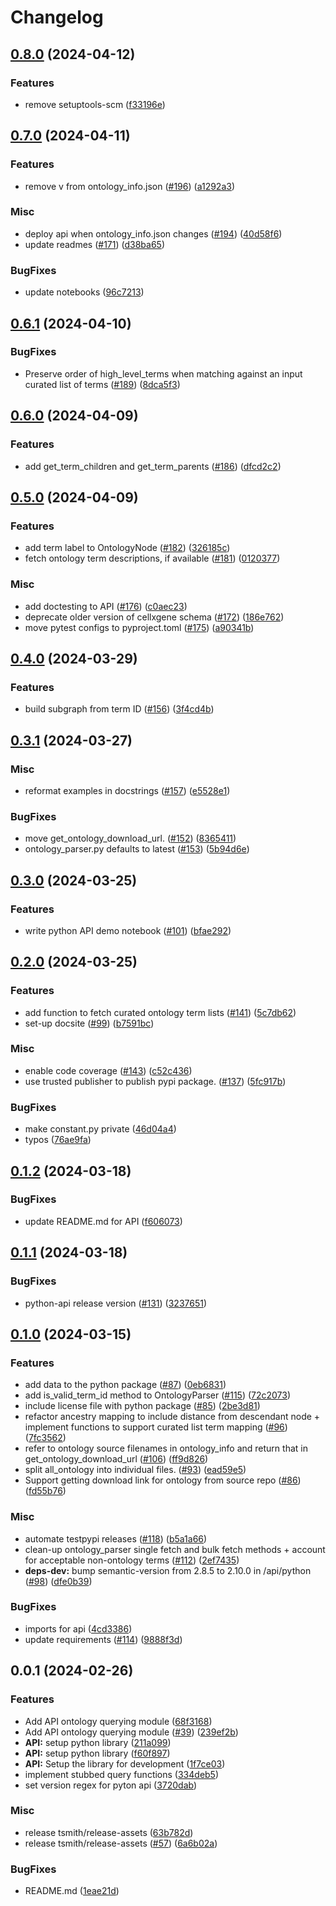 # Changelog

## [0.8.0](https://github.com/chanzuckerberg/cellxgene-ontology-guide/compare/python-api-v0.7.0...python-api-v0.8.0) (2024-04-12)


### Features

* remove setuptools-scm ([f33196e](https://github.com/chanzuckerberg/cellxgene-ontology-guide/commit/f33196e5ae90da6cd8d939e1836f33a5966d4059))

## [0.7.0](https://github.com/chanzuckerberg/cellxgene-ontology-guide/compare/python-api-v0.6.1...python-api-v0.7.0) (2024-04-11)


### Features

* remove v from ontology_info.json ([#196](https://github.com/chanzuckerberg/cellxgene-ontology-guide/issues/196)) ([a1292a3](https://github.com/chanzuckerberg/cellxgene-ontology-guide/commit/a1292a3c3a7d6c58e30b81c77418ce047d93df69))


### Misc

* deploy api when ontology_info.json changes ([#194](https://github.com/chanzuckerberg/cellxgene-ontology-guide/issues/194)) ([40d58f6](https://github.com/chanzuckerberg/cellxgene-ontology-guide/commit/40d58f6ca4cdb5236e1a3288e887d1d2516a7dbb))
* update readmes ([#171](https://github.com/chanzuckerberg/cellxgene-ontology-guide/issues/171)) ([d38ba65](https://github.com/chanzuckerberg/cellxgene-ontology-guide/commit/d38ba65867730f14240f470713668a0a121e214d))


### BugFixes

* update notebooks ([96c7213](https://github.com/chanzuckerberg/cellxgene-ontology-guide/commit/96c72137e0fefc4d0125e880d7c556c35aa96f47))

## [0.6.1](https://github.com/chanzuckerberg/cellxgene-ontology-guide/compare/python-api-v0.6.0...python-api-v0.6.1) (2024-04-10)


### BugFixes

* Preserve order of high_level_terms when matching against an input curated list of terms ([#189](https://github.com/chanzuckerberg/cellxgene-ontology-guide/issues/189)) ([8dca5f3](https://github.com/chanzuckerberg/cellxgene-ontology-guide/commit/8dca5f332f217360a1ef6422b392fcfbb45a1c8a))

## [0.6.0](https://github.com/chanzuckerberg/cellxgene-ontology-guide/compare/python-api-v0.5.0...python-api-v0.6.0) (2024-04-09)


### Features

* add get_term_children and get_term_parents ([#186](https://github.com/chanzuckerberg/cellxgene-ontology-guide/issues/186)) ([dfcd2c2](https://github.com/chanzuckerberg/cellxgene-ontology-guide/commit/dfcd2c26f10196adab8bc3233e0f25dc5a214534))

## [0.5.0](https://github.com/chanzuckerberg/cellxgene-ontology-guide/compare/python-api-v0.4.0...python-api-v0.5.0) (2024-04-09)


### Features

* add term label to OntologyNode ([#182](https://github.com/chanzuckerberg/cellxgene-ontology-guide/issues/182)) ([326185c](https://github.com/chanzuckerberg/cellxgene-ontology-guide/commit/326185c0482cbadda691fe3ec9977a11b19ab461))
* fetch ontology term descriptions, if available ([#181](https://github.com/chanzuckerberg/cellxgene-ontology-guide/issues/181)) ([0120377](https://github.com/chanzuckerberg/cellxgene-ontology-guide/commit/0120377f798192be6dde64322c10a0ecff935f05))


### Misc

* add doctesting to API ([#176](https://github.com/chanzuckerberg/cellxgene-ontology-guide/issues/176)) ([c0aec23](https://github.com/chanzuckerberg/cellxgene-ontology-guide/commit/c0aec23c2cec48de0ea04b7703f6cb0322a7ec55))
* deprecate older version of cellxgene schema ([#172](https://github.com/chanzuckerberg/cellxgene-ontology-guide/issues/172)) ([186e762](https://github.com/chanzuckerberg/cellxgene-ontology-guide/commit/186e76235df3eec6767e3014e48530377d14d21f))
* move pytest configs to pyproject.toml ([#175](https://github.com/chanzuckerberg/cellxgene-ontology-guide/issues/175)) ([a90341b](https://github.com/chanzuckerberg/cellxgene-ontology-guide/commit/a90341bdd16ae347f1f5e8b8db698afc38f37b80))

## [0.4.0](https://github.com/chanzuckerberg/cellxgene-ontology-guide/compare/python-api-v0.3.1...python-api-v0.4.0) (2024-03-29)


### Features

* build subgraph from term ID ([#156](https://github.com/chanzuckerberg/cellxgene-ontology-guide/issues/156)) ([3f4cd4b](https://github.com/chanzuckerberg/cellxgene-ontology-guide/commit/3f4cd4b8daf914457e8395bee4b0b21d88ea3abf))

## [0.3.1](https://github.com/chanzuckerberg/cellxgene-ontology-guide/compare/python-api-v0.3.0...python-api-v0.3.1) (2024-03-27)


### Misc

* reformat examples in docstrings ([#157](https://github.com/chanzuckerberg/cellxgene-ontology-guide/issues/157)) ([e5528e1](https://github.com/chanzuckerberg/cellxgene-ontology-guide/commit/e5528e195cceacff33c46c008230c13cccce641e))


### BugFixes

* move get_ontology_download_url. ([#152](https://github.com/chanzuckerberg/cellxgene-ontology-guide/issues/152)) ([8365411](https://github.com/chanzuckerberg/cellxgene-ontology-guide/commit/83654113156a1fbcd5bf3fb3df3ddab7428266b5))
* ontology_parser.py defaults to latest ([#153](https://github.com/chanzuckerberg/cellxgene-ontology-guide/issues/153)) ([5b94d6e](https://github.com/chanzuckerberg/cellxgene-ontology-guide/commit/5b94d6e5b3ed815e772e10f64c6e8fd684ce095c))

## [0.3.0](https://github.com/chanzuckerberg/cellxgene-ontology-guide/compare/python-api-v0.2.0...python-api-v0.3.0) (2024-03-25)


### Features

* write python API demo notebook ([#101](https://github.com/chanzuckerberg/cellxgene-ontology-guide/issues/101)) ([bfae292](https://github.com/chanzuckerberg/cellxgene-ontology-guide/commit/bfae292139b94e1f2d46a3d6c7c73774541882b6))

## [0.2.0](https://github.com/chanzuckerberg/cellxgene-ontology-guide/compare/python-api-v0.1.2...python-api-v0.2.0) (2024-03-25)


### Features

* add function to fetch curated ontology term lists ([#141](https://github.com/chanzuckerberg/cellxgene-ontology-guide/issues/141)) ([5c7db62](https://github.com/chanzuckerberg/cellxgene-ontology-guide/commit/5c7db62672512f1b00b1380db77b8f06dbbfb000))
* set-up docsite ([#99](https://github.com/chanzuckerberg/cellxgene-ontology-guide/issues/99)) ([b7591bc](https://github.com/chanzuckerberg/cellxgene-ontology-guide/commit/b7591bc03df28567e26569dda01b2c36fb266455))


### Misc

* enable code coverage ([#143](https://github.com/chanzuckerberg/cellxgene-ontology-guide/issues/143)) ([c52c436](https://github.com/chanzuckerberg/cellxgene-ontology-guide/commit/c52c436de8b7c919bcf063dc2c4be79a146ad0f4))
* use trusted publisher to publish pypi package. ([#137](https://github.com/chanzuckerberg/cellxgene-ontology-guide/issues/137)) ([5fc917b](https://github.com/chanzuckerberg/cellxgene-ontology-guide/commit/5fc917bc49211acb3c4988e1729a6610b111ffe3))


### BugFixes

* make constant.py private ([46d04a4](https://github.com/chanzuckerberg/cellxgene-ontology-guide/commit/46d04a450f07e7a45e607d379a061f237df2e771))
* typos ([76ae9fa](https://github.com/chanzuckerberg/cellxgene-ontology-guide/commit/76ae9fa17862e6087e327892396c3e31905a452a))

## [0.1.2](https://github.com/chanzuckerberg/cellxgene-ontology-guide/compare/python-api-v0.1.1...python-api-v0.1.2) (2024-03-18)


### BugFixes

* update README.md for API ([f606073](https://github.com/chanzuckerberg/cellxgene-ontology-guide/commit/f606073fd5b3783d51010289734b2915939a2e46))

## [0.1.1](https://github.com/chanzuckerberg/cellxgene-ontology-guide/compare/python-api-v0.1.0...python-api-v0.1.1) (2024-03-18)


### BugFixes

* python-api release version ([#131](https://github.com/chanzuckerberg/cellxgene-ontology-guide/issues/131)) ([3237651](https://github.com/chanzuckerberg/cellxgene-ontology-guide/commit/32376519536cfa38e1889e2d185d713d5a46d013))

## [0.1.0](https://github.com/chanzuckerberg/cellxgene-ontology-guide/compare/python-api-v0.0.2...python-api-v0.1.0) (2024-03-15)


### Features

* add data to the python package  ([#87](https://github.com/chanzuckerberg/cellxgene-ontology-guide/issues/87)) ([0eb6831](https://github.com/chanzuckerberg/cellxgene-ontology-guide/commit/0eb68314345e641218b8bae243cff417271dca1b))
* add is_valid_term_id method to OntologyParser ([#115](https://github.com/chanzuckerberg/cellxgene-ontology-guide/issues/115)) ([72c2073](https://github.com/chanzuckerberg/cellxgene-ontology-guide/commit/72c2073f0a466d86e4cd40307dc53e3f9e31489f))
* include license file with python package ([#85](https://github.com/chanzuckerberg/cellxgene-ontology-guide/issues/85)) ([2be3d81](https://github.com/chanzuckerberg/cellxgene-ontology-guide/commit/2be3d817041a4fbb6d5ab8b169a69b2fd8086e38))
* refactor ancestry mapping to include distance from descendant node + implement functions to support curated list term mapping ([#96](https://github.com/chanzuckerberg/cellxgene-ontology-guide/issues/96)) ([7fc3562](https://github.com/chanzuckerberg/cellxgene-ontology-guide/commit/7fc3562b040f7c2962c0a6e751996933727d9206))
* refer to ontology source filenames in ontology_info and return that in get_ontology_download_url ([#106](https://github.com/chanzuckerberg/cellxgene-ontology-guide/issues/106)) ([ff9d826](https://github.com/chanzuckerberg/cellxgene-ontology-guide/commit/ff9d82646413b3153daf8e6e60a9c8a1f32a0f61))
* split all_ontology into individual files. ([#93](https://github.com/chanzuckerberg/cellxgene-ontology-guide/issues/93)) ([ead59e5](https://github.com/chanzuckerberg/cellxgene-ontology-guide/commit/ead59e5c0fe56c8f1feab9959d75965372c1316e))
* Support getting download link for ontology from source repo ([#86](https://github.com/chanzuckerberg/cellxgene-ontology-guide/issues/86)) ([fd55b76](https://github.com/chanzuckerberg/cellxgene-ontology-guide/commit/fd55b760e655d419adcea94ade948347fa95ca6e))


### Misc

* automate testpypi releases ([#118](https://github.com/chanzuckerberg/cellxgene-ontology-guide/issues/118)) ([b5a1a66](https://github.com/chanzuckerberg/cellxgene-ontology-guide/commit/b5a1a6608e44c6347281f6b59404af952a7e999c))
* clean-up ontology_parser single fetch and bulk fetch methods + account for acceptable non-ontology terms ([#112](https://github.com/chanzuckerberg/cellxgene-ontology-guide/issues/112)) ([2ef7435](https://github.com/chanzuckerberg/cellxgene-ontology-guide/commit/2ef7435df62a75261fd75c819a76e7dd8f42cb99))
* **deps-dev:** bump semantic-version from 2.8.5 to 2.10.0 in /api/python ([#98](https://github.com/chanzuckerberg/cellxgene-ontology-guide/issues/98)) ([dfe0b39](https://github.com/chanzuckerberg/cellxgene-ontology-guide/commit/dfe0b397667cc8c4c6076cd293df576cbff3815f))


### BugFixes

* imports for api ([4cd3386](https://github.com/chanzuckerberg/cellxgene-ontology-guide/commit/4cd33864fa59b3bd5e565a05b5b74414989566a8))
* update requirements ([#114](https://github.com/chanzuckerberg/cellxgene-ontology-guide/issues/114)) ([9888f3d](https://github.com/chanzuckerberg/cellxgene-ontology-guide/commit/9888f3dad04e26ffd2bc5434a45645390a8eec01))

## 0.0.1 (2024-02-26)

### Features

- Add API ontology querying module ([68f3168](https://github.com/chanzuckerberg/cellxgene-ontology-guide/commit/68f3168d164a192d538c987239bc2783decd5b1e))
- Add API ontology querying module ([#39](https://github.com/chanzuckerberg/cellxgene-ontology-guide/issues/39)) ([239ef2b](https://github.com/chanzuckerberg/cellxgene-ontology-guide/commit/239ef2b231d2b02051c374491bfee11a7e5d9d8e))
- **API:** setup python library ([211a099](https://github.com/chanzuckerberg/cellxgene-ontology-guide/commit/211a099365b4de1ab9ff2dcf0f481a34f62f13c4))
- **API:** setup python library ([f60f897](https://github.com/chanzuckerberg/cellxgene-ontology-guide/commit/f60f8975584ed5e8fa9cd6dbe91bb0ba3f4e11bb))
- **API:** Setup the library for development ([1f7ce03](https://github.com/chanzuckerberg/cellxgene-ontology-guide/commit/1f7ce0307db25ee553f0f924c872a73d4f0ae90f))
- implement stubbed query functions ([334deb5](https://github.com/chanzuckerberg/cellxgene-ontology-guide/commit/334deb57463609d2736e369d188380686880fa9c))
- set version regex for pyton api ([3720dab](https://github.com/chanzuckerberg/cellxgene-ontology-guide/commit/3720dabd593b3c6138470bd0b871f32c03f94dcf))

### Misc

- release tsmith/release-assets ([63b782d](https://github.com/chanzuckerberg/cellxgene-ontology-guide/commit/63b782d2ee8a8bdbdf83e61e0d37674954c802ee))
- release tsmith/release-assets ([#57](https://github.com/chanzuckerberg/cellxgene-ontology-guide/issues/57)) ([6a6b02a](https://github.com/chanzuckerberg/cellxgene-ontology-guide/commit/6a6b02a96ab55f204480926ade478b197ff16e4e))

### BugFixes

- README.md ([1eae21d](https://github.com/chanzuckerberg/cellxgene-ontology-guide/commit/1eae21d1143d21fe248d8067671a270e46e54b19))
